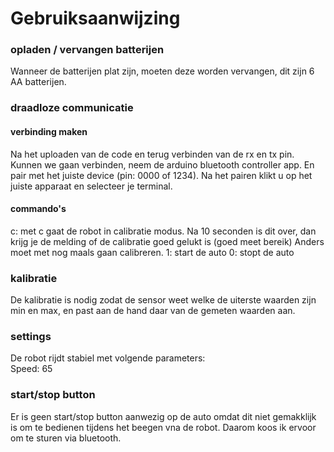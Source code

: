 # Gebruiksaanwijzing

### opladen / vervangen batterijen
Wanneer de batterijen plat zijn, moeten deze worden vervangen, dit zijn 6 AA batterijen.

### draadloze communicatie
#### verbinding maken
Na het uploaden van de code en terug verbinden van de rx en tx pin. Kunnen we gaan verbinden, neem de arduino bluetooth controller app. En pair met het juiste device (pin: 0000 of 1234). Na het pairen klikt u op het juiste apparaat en selecteer je terminal.

#### commando's
c: met c gaat de robot in calibratie modus. Na 10 seconden is dit over, dan krijg je de melding of de calibratie goed gelukt is (goed meet bereik)
Anders moet met nog maals gaan calibreren.
1: start de auto
0: stopt de auto

### kalibratie
De kalibratie is nodig zodat de sensor weet welke de uiterste waarden zijn min en max, en past aan de hand daar van de gemeten waarden aan.

### settings
De robot rijdt stabiel met volgende parameters:  
Speed: 65

### start/stop button
Er is geen start/stop button aanwezig op de auto omdat dit niet gemakklijk is om te bedienen tijdens het beegen vna de robot. Daarom koos ik ervoor om te sturen via bluetooth.
